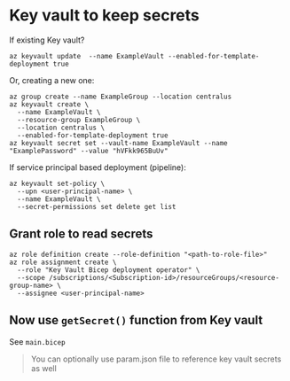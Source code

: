# Key vault to keep secrets

If existing Key vault?

```
az keyvault update  --name ExampleVault --enabled-for-template-deployment true
```

Or, creating a new one:

```
az group create --name ExampleGroup --location centralus
az keyvault create \
  --name ExampleVault \
  --resource-group ExampleGroup \
  --location centralus \
  --enabled-for-template-deployment true
az keyvault secret set --vault-name ExampleVault --name "ExamplePassword" --value "hVFkk965BuUv"
```

If service principal based deployment (pipeline):
```
az keyvault set-policy \
  --upn <user-principal-name> \
  --name ExampleVault \
  --secret-permissions set delete get list
```

## Grant role to read secrets
```
az role definition create --role-definition "<path-to-role-file>"
az role assignment create \
  --role "Key Vault Bicep deployment operator" \
  --scope /subscriptions/<Subscription-id>/resourceGroups/<resource-group-name> \
  --assignee <user-principal-name>
```

## Now use ```getSecret()``` function from Key vault

See ```main.bicep```

> You can optionally use param.json file to reference key vault secrets as well